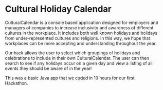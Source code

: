 # Cultural Holiday Calendar



CulturalCalendar is a console based application designed for employers and managers of companies to increase inclusivity and awareness of different cultures in the workplace. It includes both well known holidays and holidays from under-represented cultures and religions.
In this way, we hope that workplaces can be more accepting and understanding throughout the year.

Our hack allows the user to select which groupings of holidays and celebrations to include in their own CulturalCalendar. The user can then search to see if any holidays occur on a given day and view a listing of all events they should be aware of in the year! 


This was a basic Java app that we coded in 10 hours for our first Hackathon.

